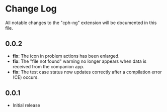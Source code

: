 # Change Log

All notable changes to the "cph-ng" extension will be documented in this file.

## 0.0.2

- **fix**: The icon in problem actions has been enlarged.
- **fix**: The "file not found" warning no longer appears when data is received from the companion app.
- **fix**: The test case status now updates correctly after a compilation error (CE) occurs.

## 0.0.1

- Initial release
